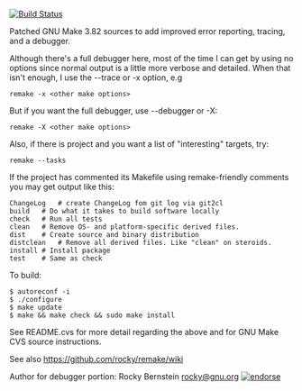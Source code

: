 [![Build Status](https://travis-ci.org/rocky/remake.png)](https://travis-ci.org/rocky/remake)

Patched GNU Make 3.82 sources to add improved error reporting, tracing,
and a debugger.

Although there's a full debugger here, most of the time I can get by
using no options since normal output is a little more verbose and detailed.
When that isn't enough, I use the --trace or -x option, e.g

    remake -x <other make options>

But if you want the full debugger, use --debugger or -X:

    remake -X <other make options>

Also, if there is project and you want a list of "interesting" targets, try:

    remake --tasks

If the project has commented its Makefile using remake-friendly comments you may get output like this:

    ChangeLog	# create ChangeLog fom git log via git2cl
    build	# Do what it takes to build software locally
    check	# Run all tests
    clean	# Remove OS- and platform-specific derived files.
    dist	# Create source and binary distribution
    distclean	# Remove all derived files. Like "clean" on steroids.
    install	# Install package
    test	# Same as check


To build:

    $ autoreconf -i
    $ ./configure
    $ make update
    $ make && make check && sudo make install

See README.cvs for more detail regarding the above and for
GNU Make CVS source instructions.

See also https://github.com/rocky/remake/wiki

Author for debugger portion: Rocky Bernstein <rocky@gnu.org> [![endorse](https://api.coderwall.com/rocky/endorsecount.png)](https://coderwall.com/rocky)
